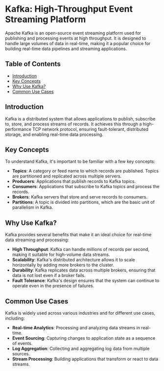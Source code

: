# Kafka: High-Throughput Event Streaming Platform

Apache Kafka is an open-source event streaming platform used for publishing and processing events at high throughput. It is designed to handle large volumes of data in real-time, making it a popular choice for building real-time data pipelines and streaming applications.

## Table of Contents

- [Introduction](#introduction)
- [Key Concepts](#key-concepts)
- [Why Use Kafka?](#why-use-kafka)
- [Common Use Cases](#common-use-cases)

## Introduction

Kafka is a distributed system that allows applications to publish, subscribe to, store, and process streams of records. It achieves this through a high-performance TCP network protocol, ensuring fault-tolerant, distributed storage, and enabling real-time data processing.

## Key Concepts

To understand Kafka, it's important to be familiar with a few key concepts:

- **Topics**: A category or feed name to which records are published. Topics are partitioned and replicated across multiple servers.
- **Producers**: Applications that publish records to Kafka topics.
- **Consumers**: Applications that subscribe to Kafka topics and process the records.
- **Brokers**: Kafka servers that store and serve records to consumers.
- **Partitions**: A topic is divided into partitions, which are the basic unit of parallelism in Kafka.

## Why Use Kafka?

Kafka provides several benefits that make it an ideal choice for real-time data streaming and processing:

- **High Throughput**: Kafka can handle millions of records per second, making it suitable for high-volume data streams.
- **Scalability**: Kafka's distributed architecture allows it to scale horizontally by adding more brokers to the cluster.
- **Durability**: Kafka replicates data across multiple brokers, ensuring that data is not lost even if a broker fails.
- **Fault Tolerance**: Kafka's design ensures that the system can continue to operate even in the presence of failures.

## Common Use Cases

Kafka is widely used across various industries and for different use cases, including:

- **Real-time Analytics**: Processing and analyzing data streams in real-time.
- **Event Sourcing**: Capturing changes to application state as a sequence of events.
- **Log Aggregation**: Collecting and aggregating log data from multiple sources.
- **Stream Processing**: Building applications that transform or react to data streams.

